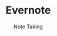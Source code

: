 ---
title: Evernote
subtitle: Note Taking
order:
    - standard-notes
    - joplin
    - nextcloud-notes
    - handwritten-notes
---